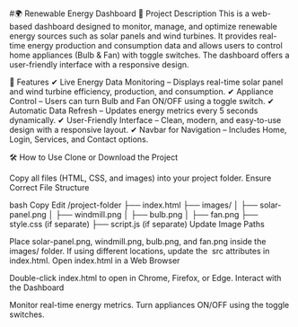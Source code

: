 #🌍 Renewable Energy Dashboard
📌 Project Description
This is a web-based dashboard designed to monitor, manage, and optimize renewable energy sources such as solar panels and wind turbines. It provides real-time energy production and consumption data and allows users to control home appliances (Bulb & Fan) with toggle switches. The dashboard offers a user-friendly interface with a responsive design.

🚀 Features
✔ Live Energy Data Monitoring – Displays real-time solar panel and wind turbine efficiency, production, and consumption.
✔ Appliance Control – Users can turn Bulb and Fan ON/OFF using a toggle switch.
✔ Automatic Data Refresh – Updates energy metrics every 5 seconds dynamically.
✔ User-Friendly Interface – Clean, modern, and easy-to-use design with a responsive layout.
✔ Navbar for Navigation – Includes Home, Login, Services, and Contact options.

🛠 How to Use
Clone or Download the Project

Copy all files (HTML, CSS, and images) into your project folder.
Ensure Correct File Structure

bash
Copy
Edit
/project-folder
├── index.html
├── images/
│   ├── solar-panel.png
│   ├── windmill.png
│   ├── bulb.png
│   ├── fan.png
├── style.css (if separate)
├── script.js (if separate)
Update Image Paths

Place solar-panel.png, windmill.png, bulb.png, and fan.png inside the images/ folder.
If using different locations, update the <img> src attributes in index.html.
Open index.html in a Web Browser

Double-click index.html to open in Chrome, Firefox, or Edge.
Interact with the Dashboard

Monitor real-time energy metrics.
Turn appliances ON/OFF using the toggle switches.
